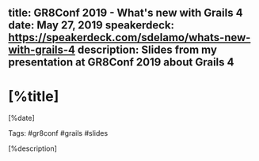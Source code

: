 title: GR8Conf 2019 - What's new with Grails 4
date: May 27, 2019
speakerdeck: https://speakerdeck.com/sdelamo/whats-new-with-grails-4
description: Slides from my presentation at GR8Conf 2019 about Grails 4
---

# [%title]

[%date]

Tags: #gr8conf #grails #slides

[%description]

<script async class="speakerdeck-embed" data-id="27f3d918a7544746bb6d6a07bce7b2a1" data-ratio="1.77469670710572" src="//speakerdeck.com/assets/embed.js"></script>